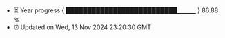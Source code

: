 - ⏳ Year progress { ██████████████████████████▁▁▁▁ } 86.88 %
- ⏰ Updated on Wed, 13 Nov 2024 23:20:30 GMT

